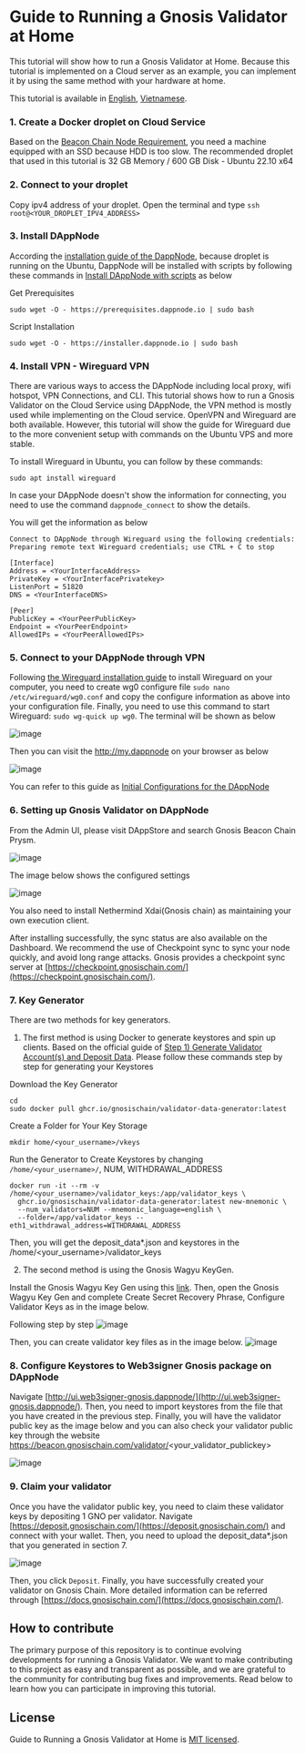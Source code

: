 # Guide to Running a Gnosis Validator at Home

This tutorial will show how to run a Gnosis Validator at Home. Because this tutorial is implemented on a Cloud server as an example, you can implement it by using the same method with your hardware at home.

This tutorial is available in [English](https://github.com/Gnosis-Builders/Resources/tree/main/How-to-Guides/Validators/Guide-to-Running-a-Gnosis-Validator-at-Home), [Vietnamese](https://github.com/Gnosis-Builders/Resources/tree/main/How-to-Guides/Validators/Guide-to-Running-a-Gnosis-Validator-at-Home/locales/VN).

### 1. Create a Docker droplet on Cloud Service
Based on the [Beacon Chain Node Requirement](https://docs.gnosischain.com/node/consensus-layer-validator#beacon-chain-node-requirements), you need a machine equipped with an SSD because HDD is too slow. The recommended droplet that used in this tutorial is 32 GB Memory / 600 GB Disk - Ubuntu 22.10 x64

### 2. Connect to your droplet
Copy ipv4 address of your droplet. Open the terminal and type `ssh root@<YOUR_DROPLET_IPV4_ADDRESS>`

### 3. Install DAppNode
According the [installation guide of the DappNode](https://github.com/dappnode/DAppNode), because droplet is running on the Ubuntu, DappNode will be installed with scripts by following these commands in [Install DAppNode with scripts](https://github.com/dappnode/DAppNode#install-dappnode-with-scripts) as below

Get Prerequisites

```sudo wget -O - https://prerequisites.dappnode.io | sudo bash```

Script Installation

```sudo wget -O - https://installer.dappnode.io | sudo bash```

### 4. Install VPN - Wireguard VPN
There are various ways to access the DAppNode including local proxy, wifi hotspot, VPN Connections, and CLI. This tutorial shows how to run a Gnosis Validator on the Cloud Service using DAppNode, the VPN method is mostly used while implementing on the Cloud service. OpenVPN and Wireguard are both available. However, this tutorial will show the guide for Wireguard due to the more convenient setup with commands on the Ubuntu VPS and more stable. 

To install Wireguard in Ubuntu, you can follow by these commands:
```
sudo apt install wireguard
```

In case your DAppNode doesn't show the information for connecting, you need to use the command ```dappnode_connect``` to show the details.

You will get the information as below
```
Connect to DAppNode through Wireguard using the following credentials:
Preparing remote text Wireguard credentials; use CTRL + C to stop

[Interface]
Address = <YourInterfaceAddress>
PrivateKey = <YourInterfacePrivatekey>
ListenPort = 51820
DNS = <YourInterfaceDNS>

[Peer]
PublicKey = <YourPeerPublicKey>
Endpoint = <YourPeerEndpoint>
AllowedIPs = <YourPeerAllowedIPs>
```

### 5. Connect to your DAppNode through VPN
Following [the Wireguard installation guide](https://docs.dappnode.io/user-guide/ui/access/vpn/#linux) to install Wireguard on your computer, you need to create wg0 configure file ```sudo nano /etc/wireguard/wg0.conf``` and copy the configure information as above into your configuration file. 
Finally, you need to use this command to start Wireguard: ```sudo wg-quick up wg0```. The terminal will be shown as below

![image](https://user-images.githubusercontent.com/23649434/201591812-97c4bcb7-5760-485f-a7a3-62d5e8418d46.png)


Then you can visit the http://my.dappnode on your browser as below

![image](https://user-images.githubusercontent.com/23649434/201589528-7b7edab0-f7f7-48fa-a656-f55b416cd505.png)

You can refer to this guide as [Initial Configurations for the DAppNode](https://docs.dappnode.io/first-steps#)

### 6. Setting up Gnosis Validator on DAppNode
From the Admin UI, please visit DAppStore and search Gnosis Beacon Chain Prysm.

![image](https://user-images.githubusercontent.com/23649434/201592661-9111180f-3ab3-49d8-a1ca-c67fa53e5cb2.png)

The image below shows the configured settings

![image](https://user-images.githubusercontent.com/23649434/201593138-663c57bc-5351-41f7-a786-817e4e1a8bcb.png)

You also need to install Nethermind Xdai(Gnosis chain) as maintaining your own execution client.

After installing successfully, the sync status are also available on the Dashboard. We recommend the use of Checkpoint sync to sync your node quickly, and avoid long range attacks. Gnosis provides a checkpoint sync server at [https://checkpoint.gnosischain.com/](https://checkpoint.gnosischain.com/).

### 7. Key Generator
There are two methods for key generators.

1. The first method is using Docker to generate keystores and spin up clients. Based on the official guide of [Step 1) Generate Validator Account(s) and Deposit Data](https://docs.gnosischain.com/node/consensus-layer-validator#step-1-generate-validator-accounts-and-deposit-data). Please follow these commands step by step for generating your Keystores

Download the Key Generator

```
cd
sudo docker pull ghcr.io/gnosischain/validator-data-generator:latest
```

Create a Folder for Your Key Storage
```
mkdir home/<your_username>/vkeys
```

Run the Generator to Create Keystores by changing `/home/<your_username>/`, NUM, WITHDRAWAL_ADDRESS
```
docker run -it --rm -v /home/<your_username>/validator_keys:/app/validator_keys \
  ghcr.io/gnosischain/validator-data-generator:latest new-mnemonic \
  --num_validators=NUM --mnemonic_language=english \
  --folder=/app/validator_keys --eth1_withdrawal_address=WITHDRAWAL_ADDRESS
```

Then, you will get the deposit_data*.json and keystores in the /home/<your_username>/validator_keys

2. The second method is using the Gnosis Wagyu KeyGen.

Install the Gnosis Wagyu Key Gen using this [link](https://github.com/alexpeterson91/Gnosis-Wagyu-Key-Gen/releases). Then, open the Gnosis Wagyu Key Gen and complete Create Secret Recovery Phrase, Configure Validator Keys as in the image below.

Following step by step
![image](https://user-images.githubusercontent.com/23649434/201819925-3e318c83-798f-4397-b860-71f857898804.png)

Then, you can create validator key files as in the image below.
![image](https://user-images.githubusercontent.com/23649434/201820812-5119f61f-c096-4b8d-b4d4-aec960ae7f6f.png)


### 8. Configure Keystores to Web3signer Gnosis package on DAppNode
Navigate [http://ui.web3signer-gnosis.dappnode/](http://ui.web3signer-gnosis.dappnode/). Then, you need to import keystores from the file that you have created in the previous step.
Finally, you will have the validator public key as the image below and you can also check your validator public key through the website https://beacon.gnosischain.com/validator/<your_validator_publickey>

![image](https://user-images.githubusercontent.com/23649434/201821914-47f9279a-91c2-4dc1-9c86-49dbff4cba78.png)

### 9. Claim your validator
Once you have the validator public key, you need to claim these validator keys by depositing 1 GNO per validator. Navigate [https://deposit.gnosischain.com/](https://deposit.gnosischain.com/) and connect with your wallet. Then, you need to upload the deposit_data*.json that you generated in section 7.

![image](https://user-images.githubusercontent.com/23649434/201823454-dd479504-bcc6-4aa2-8ba3-35df0ad4834f.png)

Then, you click `Deposit`. Finally, you have successfully created your validator on Gnosis Chain. More detailed information can be referred through [https://docs.gnosischain.com/](https://docs.gnosischain.com/).


## How to contribute
The primary purpose of this repository is to continue evolving developments for running a Gnosis Validator. We want to make contributing to this project as easy and transparent as possible, and we are grateful to the community for contributing bug fixes and improvements. Read below to learn how you can participate in improving this tutorial.

## License
Guide to Running a Gnosis Validator at Home is [MIT licensed](./LICENSE).

